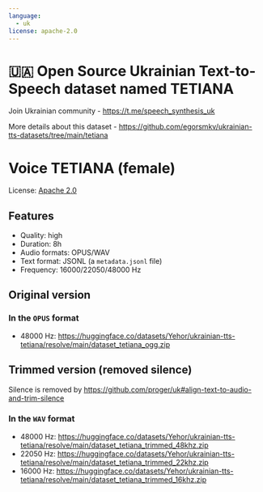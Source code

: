 ```yaml
---
language: 
  - uk
license: apache-2.0
---
```


# 🇺🇦 Open Source Ukrainian Text-to-Speech dataset named TETIANA

Join Ukrainian community - https://t.me/speech_synthesis_uk

More details about this dataset - https://github.com/egorsmkv/ukrainian-tts-datasets/tree/main/tetiana

# Voice TETIANA (female)

License: [Apache 2.0](https://github.com/egorsmkv/ukrainian-tts-datasets/blob/main/LICENSE)

## Features

- Quality: high
- Duration: 8h
- Audio formats: OPUS/WAV
- Text format: JSONL (a `metadata.jsonl` file)
- Frequency: 16000/22050/48000 Hz

## Original version

### In the `OPUS` format

- 48000 Hz: https://huggingface.co/datasets/Yehor/ukrainian-tts-tetiana/resolve/main/dataset_tetiana_ogg.zip

## Trimmed version (removed silence)

Silence is removed by https://github.com/proger/uk#align-text-to-audio-and-trim-silence

### In the `WAV` format

- 48000 Hz: https://huggingface.co/datasets/Yehor/ukrainian-tts-tetiana/resolve/main/dataset_tetiana_trimmed_48khz.zip  
- 22050 Hz: https://huggingface.co/datasets/Yehor/ukrainian-tts-tetiana/resolve/main/dataset_tetiana_trimmed_22khz.zip  
- 16000 Hz: https://huggingface.co/datasets/Yehor/ukrainian-tts-tetiana/resolve/main/dataset_tetiana_trimmed_16khz.zip
